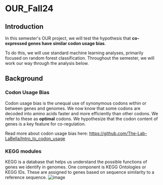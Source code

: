# OUR_Fall24

## Introduction

In this semester's OUR project, we will test the hypothesis that **co-expressed genes have similar codon usage bias**.

To do this, we will use standard machine learning analyses, primarily focused on random forest classification. Throughout the semester, we will work our way through the analysis below. 

## Background

### Codon Usage Bias

Codon usage bias is the unequal use of synonymous codons within or between genes and genomes. We now know that some codons are decoded into amino acids faster and more efficiently than other codons. We refer to these as **optimal** codons. We hypothesize that the codon content of genes is a key feature for co-regulation. 

Read more about codon usage bias here: https://github.com/The-Lab-LaBella/Intro_to_codon_usage

### KEGG modules

KEGG is a database that helps us understand the possible functions of genes we identify in genomes. One component is KEGG Ontologies or KEGG IDs. These are assigned to genes based on sequence similarity to a reference sequence. 
![image](https://github.com/user-attachments/assets/c78cd4a6-2c26-4d9e-a021-93d2544fcf6e)
